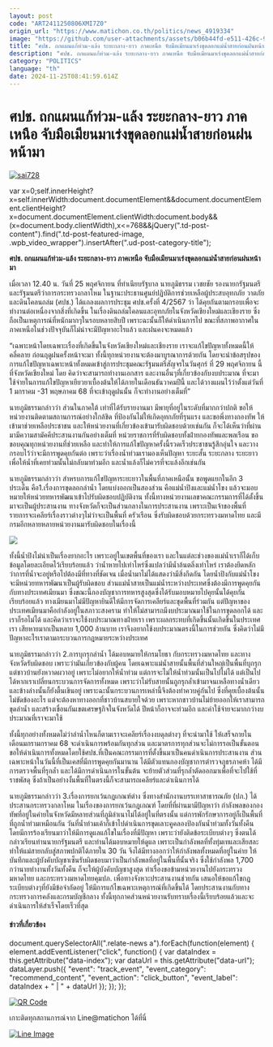 ```yaml
---
layout: post
code: "ART2411250806XMI7Z0"
origin_url: "https://www.matichon.co.th/politics/news_4919334"
image: "https://github.com/user-attachments/assets/b06b44fd-e511-426c-91cd-1427aa2a8ed1"
title: "ศปช. ถกแผนแก้ท่วม-แล้ง ระยะกลาง-ยาว ภาคเหนือ จับมือเมียนมาเร่งขุดลอกแม่น้ำสายก่อนฝนหน้ามา"
description: "ศปช. ถกแผนแก้ท่วม-แล้ง ระยะกลาง-ยาว ภาคเหนือ จับมือเมียนมาเร่งขุดลอกแม่น้ำสายก่อนฝนหน้ามา"
category: "POLITICS"
language: "th"
date: 2024-11-25T08:41:59.614Z
---
```


# ศปช. ถกแผนแก้ท่วม-แล้ง ระยะกลาง-ยาว ภาคเหนือ จับมือเมียนมาเร่งขุดลอกแม่น้ำสายก่อนฝนหน้ามา

[![](https://www.matichon.co.th/wp-content/uploads/2024/11/sai728-2.jpg "sai728")](https://www.matichon.co.th/wp-content/uploads/2024/11/sai728-2.jpg)

var x=0;self.innerHeight?x=self.innerWidth:document.documentElement&&document.documentElement.clientHeight?x=document.documentElement.clientWidth:document.body&&(x=document.body.clientWidth),x<=768&&jQuery(".td-post-content").find(".td-post-featured-image, .wpb\_video\_wrapper").insertAfter(".ud-post-category-title");

**ศปช. ถกแผนแก้ท่วม-แล้ง ระยะกลาง-ยาว ภาคเหนือ จับมือเมียนมาเร่งขุดลอกแม่น้ำสายก่อนฝนหน้ามา**

เมื่อเวลา 12.40 น. วันที่ 25 พฤศจิกายน ที่ทำเนียบรัฐบาล นายภูมิธรรม เวชยชัย รองนายกรัฐมนตรี และรัฐมนตรีว่าการกระทรวงกลาโหม ในฐานะประธานศูนย์ปฏิบัติการช่วยเหลือผู้ประสบอุทกภัย วาตภัย และดินโคลนถล่ม (ศปช.) ได้แถลงผลการประชุม ศปช.ครั้งที่ 4/2567 ว่า ได้คุยกันตามกรอบเพื่อจะทำงานต่อเหนื่องจากสิ่งที่เกิดขึ้น ในเรื่องดินถล่มโคลนและอุทกภัยในจังหวัดเชียงใหม่และเชียงราย ซึ่งถือเป็นเหตุการณ์ที่หนักมากๆในรอบหลายสิบปี เพราะฉะนั้นก็ให้ดำเนินการไป ขณะที่สภาพอากาศในภาคเหนือในช่วงปัจจุบันก็ไม่น่าจะมีปัญหาอะไรแล้ว และฝนคงจะหมดแล้ว

“เฉพาะหน้าโดยเฉพาะเรื่องที่เกิดขึ้นในจังหวัดเชียงใหม่และเชียงราย เราจะแก้ไขปัญหาทั้งหมดนี้ให้คลี่คลาย ก่อนฤดูฝนครั้งหน้าจะมา ทั้งนี้ทุกหน่วยงานจะต้องมาบูรณาการด้วยกัน โดยจะนำข้อสรุปของการแก้ไขปัญหาเฉพาะหน้าทั้งหมดเข้าสู่การประชุมคณะรัฐมนตรีสัญจรในวันศุกร์ ที่ 29 พฤศจิกายน นี้ ที่จังหวัดเชียงใหม่ โดย คิดว่าจะสามารถทำงานเอกสาร และงานอื่นๆที่เกี่ยวข้องกับงบประมาณ ที่จะมาใช้จ่ายในการแก้ไขปัญหาเยียวยาเบื้องต้นให้ได้ภายในเดือนธันวาคมปีนี้ และได้วางแผนไว้ว่าตั้งแต่วันที่ 1 มกราคม -31 พฤษภาคม 68 ที่จะเข้าฤดูฝนนั้น ก็จะทำงานอย่างเต็มที่”

นายภูมิธรรมกล่าวว่า ส่วนในภาคใต้ เท่าที่ได้รับรายงานมา มีพายุที่อยู่ในระดับที่มากกว่าปกติ ขอให้หน่วยงานติดตามสถานการณ์อย่างใกล้ชิด ที่ป้องกันไม่ให้เกิดอุทกภัยที่รุนแรง และขอพึ่งทางกองทัพ ให้เข้ามาช่วยเหลือประชาชน และให้หน่วยงานที่เกี่ยวข้องเข้ามารับผิดชอบด้วยเช่นกัน ก็จะได้เห็นว่าที่ผ่านมามีความสามัคคีประสานงานกันอย่างเต็มที่ หน่วยราชการที่รับผิดชอบทั้งฝ่ายกองทัพและพลเรือน ขอขอบคุณทุกหน่วยงานที่ช่วยเหลือ และทำให้การแก้ไขปัญหาครั้งนี้รวดเร็วประชาชนรู้สึกอุ่นใจ และวางกรอบไว้ว่าจะมีการพูดคุยกันต่อ เพราะว่าเรื่องน้ำท่วมเรามองเห็นปัญหา ระยะสั้น ระยะกลาง ระยะยาว เพื่อให้น้ำที่เคยท่วมนั้นไม่กลับมาท่วมอีก และน้ำแล้งก็ไม่ควรที่จะแล้งอีกเช่นกัน

นายภูมิธรรมกล่าวว่า สำหรบการแก้ไขปัญหาระยะยาวในพื้นที่ภาคเหนือนั้น ขอพูดแยกในอีก 3 ประเด็น คือ1.เรื่องการขุดลอกลำน้ำ โดยแบ่งออกเป็นสองส่วน คือแม่น้ำปิงและแม่น้ำโขง แล้วจะมอบหมายให้หน่วยทหารพัฒนาเข้าไปรับผิดชอบปฏิบัติงาน ทั้งนี้ทางหน่วยงานเลขาคณะกรรมการที่ได้ตั้งขึ้นมาจะเป็นผู้ประสานงาน ทางจังหวัดก็จะเป็นส่วนกลางในการประสานงาน เพราะเป็นเจ้าของพื้นที่ รายการจะเคลียร์เรื่องราวต่างๆไม่ว่าจะเป็นพื้นที่ ครัวเรือน ซึ่งรับผิดชอบด้วยกระทรวงมหาดไทย และมีกรมอีกหลายหลายหน่วยงานมารับผิดชอบในเรื่องนี้

![](https://www.matichon.co.th/wp-content/uploads/2024/11/ศปช.2-1024x576.jpg)

ทั้งนี้น้ำปิงไม่น่าเป็นเรื่องยากอะไร เพราะอยู่ในเขตพื้นที่ของเรา และในแต่ละช่วงของแม่น้ำเราก็ได้เก็บข้อมูลโดยละเอียดไว้เรียบร้อยแล้ว ว่าน้ำหายไปเท่าไหร่ซึ่งแปลว่ามีน้ำล้นตลิ่งเท่าไหร่ เราต้องยึดหลักว่าการที่น้ำจะอยู่หรือไปต้องมีที่ทางที่ชัดเจน เมื่อน้ำมาไม่ได้แสดงว่ามีสิ่งกีดกัน โดยน้ำปิงกับแม่น้ำโขงจะมีหน่วยทหารพัฒนาเป็นผู้รับผิดชอบ ส่วนแม่น้ำสายเป็นแม่น้ำระหว่างประเทศซึ่งต้องมีการพูดคุยกันกับทางประเทศเมียนมา ซึ่งขณะนี้กองบัญชาการทหารสูงสุดซึ่งได้รับมอบหมายไปคุยนั้นได้คุยกันเรียบร้อยแล้ว ทางเมียนมาไม่มีปัญหายินดีให้มีการจัดการเคลียร์และขุดพื้นที่ร่วมกัน แต่ปัญหาของประเทศเมียนมาคือกำลังอยู่ในสภาวะสงคราม ทำให้ไม่สามารถมีงบประมาณมาใช้ในการขุดลอกได้ และเราก็รอไม่ได้ และคิดว่าเราจะใช้งบประมาณทางฝ่ายเรา เพราะผลกระทบที่เกิดขึ้นนั้นเกิดขึ้นในประเทศเรา เสียหายมากเป็นหลาย 1,000 ล้านบาท เราจึงอยากใช้งบประมาณตรงนี้ในการช่วยกัน ซึ่งคิดว่าไม่มีปัญหาอะไรเราตามกระบวนการกฎหมายระหว่างประเทศ

นายภูมิธรรมกล่าวว่า 2.การบุกรุกลำน้ำ ได้มอบหมายให้กรมโยธา กับกระทรวงมหาดไทย และทางจังหวัดรับผิดชอบ เพราะว่ามันเกี่ยวข้องกับผู้คน โดยเฉพาะแม่น้ำสายนั้นพื้นที่ส่วนใหญ่เป็นพื้นที่บุกรุก แต่ชาวบ้านยังหวาดผวาอยู่ เพราะไม่อยากให้น้ำท่วม แต่การจะไม่ให้น้ำท่วมนั้นเป็นไปไม่ได้ แต่เป็นไปได้หากเราเปลี่ยนกระบวนการจัดการทั้งหมด เพราะว่าไม่รับสายนั้นถูกรุกล้ำเข้ามาจนเหลือทางน้ำเดียวและข้างล่างนั้นก็ยังตื้นเขินอยู่ เพราะฉะนั้นกระบวนการเหล่านี้จึงต้องทำควบคู่กันไป ซึ่งที่คุยเบื้องต้นนั้นไม่ขัดข้องอะไร แต่จะต้องหาทางออกที่ชาวบ้านสบายใจด้วย เพราะหากชาวบ้านไม่ย้ายออกให้เราสามารถขุดลำน้ำ และสร้างเขื่อนกันเขตเศรษฐกิจในจังหวัดได้ ปีหน้าก็อาจจะท่วมอีก และค่าใช้จ่ายจะมากกว่างบประมาณที่เราจะมาใช้

ทั้งนี้ทุกอย่างทั้งหมดไม่ว่าลำน้ำไหนก็ตามเราจะเคลียร์เรื่องงบดุลต่างๆ ที่จะนำมาใช้ ให้เสร็จภายในเดือนมกรามกราคม 68 จะดำเนินการพร้อมกันทุกส่วน และมาตรการทุกส่วนจะไม่การรอเป็นขั้นตอน ขอให้ดำเนินการทั้งหมดโดยใช้ศปช.ที่เป็นคณะกรรมการที่ตั้งขึ้นมาเป็นคนดำเนินการประสานงาน ส่วนเฉพาะหน้าในวันนี้ที่เป็นเคสที่มีการพูดคุยกันมานาน ได้มีตัวแทนกองบัญชาการตำรวจภูธรภาคห้า ได้มีการตรวจพื้นที่รุกล้ำ และได้มีการดำเนินการในขั้นต้น จะย้ายตัวส่วนที่รุกล้ำตัดออกมาเพื่อที่จะไปใช้ที่ราชพัสดุ ซึ่งถ้าเป็นอย่างงั้นพื้นที่ในตรงนี้ก็จะสามารถเคลียร์และดำเนินการได้

นายภูมิธรรมกล่าวว่า 3.เรื่องการยกเว้นกฎเกณฑ์ต่าง ซึ่งทางสำนักงานบรรเทาสาธารณภัย (ปภ.) ได้ประสานกระทรวงกลาโหม ในเรื่องของการยกเว้นกฎเกณฑ์ โดยที่ที่ผ่านมามีปัญหาว่า กำลังพลของกองทัพที่อยู่ในค่ายในจังหวัดมีหลายส่วนที่ภูมิลำเนาไม่ได้อยู่ในที่ตรงนั้น แต่การพักรักษาการอยู่ก็เป็นพื้นที่ที่ถูกน้ำท่วมเหมือนกัน วันที่น้ำท่วมเค้าก็เข้าไปดำเนินการขุดเลาะคูคลองป้องกันน้ำท่วมทั้งวันทั้งคืน โดยมีการร้องเรียนมาว่าให้มีการดูแลแก้ไขในเรื่องที่มีปัญหา เพราะว่ายังติดข้อระเบียบต่างๆ ซึ่งตนได้กล่าวเรียนท่านนายกรัฐมนตรี และท่านได้มอบหมายให้ดูแล เพราะเป็นกำลังพลที่ทั้งทุ่มเทและเสียสละ ทำให้แม่สายกลับสู่สภาพปกติได้ภายใน 30 วัน จึงได้มีทางออกว่าให้กำลังพลทั้งหมดที่อยู่ในค่าย ให้บันทึกและผู้บังคับบัญชาเซ็นรับผิดชอบมาว่าเป็นกำลังพลที่อยู่ในพื้นที่นั้นจริง ซึ่งใช้กำลังพล 1,700 กว่านายทำงานทั้งวันทั้งคืน ก็จะให้ผู้บังคับบัญชาสูงสุด ทำเรื่องขอข้ามหน่วยงานไปยังกระทรวงมหาดไทย และกระทรวงมหาดไทยคุมปภ. เพื่อทางจังหวะประสานงานช่วยกัน เสนอให้ขอแก้ไขกฎระเบียบต่างๆที่ยังมีข้อจำกัดอยู่ ให้มีการแก้ไขเฉพาะเหตุการณ์ที่เกิดขึ้นได้ โดยประสานงานกับทางกระทรวงการคลังและกรมบัญชีกลาง ทั้งนี้ทุกภาคส่วนหน่วยงานรับทราบเรื่องนี้เรียบร้อยแล้วและจะดำเนินการให้สำเร็จโดยเร็วที่สุด

#### ข่าวที่เกี่ยวข้อง

document.querySelectorAll(".relate-news a").forEach(function(element) { element.addEventListener("click", function() { var dataIndex = this.getAttribute("data-index"); var dataUrl = this.getAttribute("data-url"); dataLayer.push({ "event": "track\_event", "event\_category": "recommend\_content", "event\_action": "click\_button", "event\_label": dataIndex + " | " + dataUrl }); }); });

[![QR Code](https://www.matichon.co.th/wp-content/uploads/2023/07/wob1371z.jpg)](https://lin.ee/ht0nDxX)

เกาะติดทุกสถานการณ์จาก Line@matichon ได้ที่นี่

[![Line Image](https://www.matichon.co.th/wp-content/uploads/2023/07/th.png)](https://lin.ee/ht0nDxX)